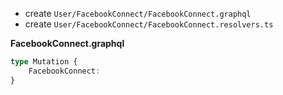 - create `User/FacebookConnect/FacebookConnect.graphql`
- create `User/FacebookConnect/FacebookConnect.resolvers.ts`


**FacebookConnect.graphql**
```typescript
type Mutation {
	FacebookConnect:
}
```
<!--stackedit_data:
eyJoaXN0b3J5IjpbMjA4MTk5MTQ2MF19
-->